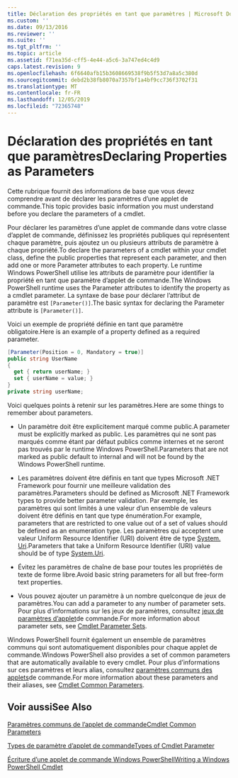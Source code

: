 ```yaml
---
title: Déclaration des propriétés en tant que paramètres | Microsoft Docs
ms.custom: ''
ms.date: 09/13/2016
ms.reviewer: ''
ms.suite: ''
ms.tgt_pltfrm: ''
ms.topic: article
ms.assetid: f71ea35d-cff5-4e44-a5c6-3a747ed4c4d9
caps.latest.revision: 9
ms.openlocfilehash: 6f6640afb15b3608669538f9b5f53d7a8a5c380d
ms.sourcegitcommit: debd2b38fb8070a7357bf1a4bf9cc736f3702f31
ms.translationtype: MT
ms.contentlocale: fr-FR
ms.lasthandoff: 12/05/2019
ms.locfileid: "72365748"
---
```

# <a name="declaring-properties-as-parameters"></a><span data-ttu-id="488eb-102">Déclaration des propriétés en tant que paramètres</span><span class="sxs-lookup"><span data-stu-id="488eb-102">Declaring Properties as Parameters</span></span>

<span data-ttu-id="488eb-103">Cette rubrique fournit des informations de base que vous devez comprendre avant de déclarer les paramètres d’une applet de commande.</span><span class="sxs-lookup"><span data-stu-id="488eb-103">This topic provides basic information you must understand before you declare the parameters of a cmdlet.</span></span>

<span data-ttu-id="488eb-104">Pour déclarer les paramètres d’une applet de commande dans votre classe d’applet de commande, définissez les propriétés publiques qui représentent chaque paramètre, puis ajoutez un ou plusieurs attributs de paramètre à chaque propriété.</span><span class="sxs-lookup"><span data-stu-id="488eb-104">To declare the parameters of a cmdlet within your cmdlet class, define the public properties that represent each parameter, and then add one or more Parameter attributes to each property.</span></span> <span data-ttu-id="488eb-105">Le runtime Windows PowerShell utilise les attributs de paramètre pour identifier la propriété en tant que paramètre d’applet de commande.</span><span class="sxs-lookup"><span data-stu-id="488eb-105">The Windows PowerShell runtime uses the Parameter attributes to identify the property as a cmdlet parameter.</span></span> <span data-ttu-id="488eb-106">La syntaxe de base pour déclarer l’attribut de paramètre est `[Parameter()]`.</span><span class="sxs-lookup"><span data-stu-id="488eb-106">The basic syntax for declaring the Parameter attribute is `[Parameter()]`.</span></span>

<span data-ttu-id="488eb-107">Voici un exemple de propriété définie en tant que paramètre obligatoire.</span><span class="sxs-lookup"><span data-stu-id="488eb-107">Here is an example of a property defined as a required parameter.</span></span>

```csharp
[Parameter(Position = 0, Mandatory = true)]
public string UserName
{
  get { return userName; }
  set { userName = value; }
}
private string userName;
```

<span data-ttu-id="488eb-108">Voici quelques points à retenir sur les paramètres.</span><span class="sxs-lookup"><span data-stu-id="488eb-108">Here are some things to remember about parameters.</span></span>

- <span data-ttu-id="488eb-109">Un paramètre doit être explicitement marqué comme public.</span><span class="sxs-lookup"><span data-stu-id="488eb-109">A parameter must be explicitly marked as public.</span></span> <span data-ttu-id="488eb-110">Les paramètres qui ne sont pas marqués comme étant par défaut publics comme internes et ne seront pas trouvés par le runtime Windows PowerShell.</span><span class="sxs-lookup"><span data-stu-id="488eb-110">Parameters that are not marked as public default to internal and will not be found by the Windows PowerShell runtime.</span></span>

- <span data-ttu-id="488eb-111">Les paramètres doivent être définis en tant que types Microsoft .NET Framework pour fournir une meilleure validation des paramètres.</span><span class="sxs-lookup"><span data-stu-id="488eb-111">Parameters should be defined as Microsoft .NET Framework types to provide better parameter validation.</span></span> <span data-ttu-id="488eb-112">Par exemple, les paramètres qui sont limités à une valeur d’un ensemble de valeurs doivent être définis en tant que type énumération.</span><span class="sxs-lookup"><span data-stu-id="488eb-112">For example, parameters that are restricted to one value out of a set of values should be defined as an enumeration type.</span></span> <span data-ttu-id="488eb-113">Les paramètres qui acceptent une valeur Uniform Resource Identifier (URI) doivent être de type [System. Uri](/dotnet/api/System.Uri).</span><span class="sxs-lookup"><span data-stu-id="488eb-113">Parameters that take a Uniform Resource Identifier (URI) value should be of type [System.Uri](/dotnet/api/System.Uri).</span></span>

- <span data-ttu-id="488eb-114">Évitez les paramètres de chaîne de base pour toutes les propriétés de texte de forme libre.</span><span class="sxs-lookup"><span data-stu-id="488eb-114">Avoid basic string parameters for all but free-form text properties.</span></span>

- <span data-ttu-id="488eb-115">Vous pouvez ajouter un paramètre à un nombre quelconque de jeux de paramètres.</span><span class="sxs-lookup"><span data-stu-id="488eb-115">You can add a parameter to any number of parameter sets.</span></span> <span data-ttu-id="488eb-116">Pour plus d’informations sur les jeux de paramètres, consultez [jeux de paramètres d’applet](./cmdlet-parameter-sets.md)de commande.</span><span class="sxs-lookup"><span data-stu-id="488eb-116">For more information about parameter sets, see [Cmdlet Parameter Sets](./cmdlet-parameter-sets.md).</span></span>

<span data-ttu-id="488eb-117">Windows PowerShell fournit également un ensemble de paramètres communs qui sont automatiquement disponibles pour chaque applet de commande.</span><span class="sxs-lookup"><span data-stu-id="488eb-117">Windows PowerShell also provides a set of common parameters that are automatically available to every cmdlet.</span></span> <span data-ttu-id="488eb-118">Pour plus d’informations sur ces paramètres et leurs alias, consultez [paramètres communs des applets](./common-parameter-names.md)de commande.</span><span class="sxs-lookup"><span data-stu-id="488eb-118">For more information about these parameters and their aliases, see [Cmdlet Common Parameters](./common-parameter-names.md).</span></span>

## <a name="see-also"></a><span data-ttu-id="488eb-119">Voir aussi</span><span class="sxs-lookup"><span data-stu-id="488eb-119">See Also</span></span>

[<span data-ttu-id="488eb-120">Paramètres communs de l’applet de commande</span><span class="sxs-lookup"><span data-stu-id="488eb-120">Cmdlet Common Parameters</span></span>](./common-parameter-names.md)

[<span data-ttu-id="488eb-121">Types de paramètre d’applet de commande</span><span class="sxs-lookup"><span data-stu-id="488eb-121">Types of Cmdlet Parameter</span></span>](./types-of-cmdlet-parameters.md)

[<span data-ttu-id="488eb-122">Écriture d’une applet de commande Windows PowerShell</span><span class="sxs-lookup"><span data-stu-id="488eb-122">Writing a Windows PowerShell Cmdlet</span></span>](./writing-a-windows-powershell-cmdlet.md)
